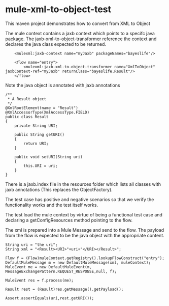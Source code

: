 # mule-xml-to-object-test
This maven project demonstrates how to convert from XML to Object

The mule context contains a jaxb context which points to a specifc java package.
The jaxb-xml-to-object-transformer reference the context and declares the java class expected to be returned.
```
	<mulexml:jaxb-context name="myJaxb" packageNames="bayeslife"/>

	<flow name="entry">
		<mulexml:jaxb-xml-to-object-transformer name="XmlToObject" jaxbContext-ref="myJaxb" returnClass="bayeslife.Result"/>
	</flow>
```

Note the java object is annotated with jaxb annotations
```
/**
 * A Result object
 */
@XmlRootElement(name = "Result")
@XmlAccessorType(XmlAccessType.FIELD)
public class Result
{
    private String URI;

    public String getURI()
    {
        return URI;
    }

    public void setURI(String uri)
    {
        this.URI = uri;
    }
}
```

There is a jaxb.index file in the resources folder which lists all classes with jaxb annotations (This replaces the ObjectFactory).

The test case has positive and negative scenarios so that we verify the functionality works and the test itself works.

The test load the mule context by virtue of being a functional test case and declaring a getConfigResources method pointing to the flow.

The xml is prepared into a Mule Message and send to the flow.
The payload from the flow is expected to be the java object with the appropriate content.
```
String uri = "the uri";
String xml = "<Result><URI>"+uri+"</URI></Result>";

Flow f = (Flow)muleContext.getRegistry().lookupFlowConstruct("entry");
DefaultMuleMessage m = new DefaultMuleMessage(xml, muleContext);
MuleEvent me = new DefaultMuleEvent(m, MessageExchangePattern.REQUEST_RESPONSE,null, f);

MuleEvent res = f.process(me);

Result rest = (Result)res.getMessage().getPayload();

Assert.assertEquals(uri,rest.getURI());
```
